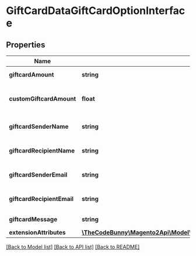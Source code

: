 # GiftCardDataGiftCardOptionInterface

## Properties
Name | Type | Description | Notes
------------ | ------------- | ------------- | -------------
**giftcardAmount** | **string** | Gift card amount. | 
**customGiftcardAmount** | **float** | Gift card open amount value. | [optional] 
**giftcardSenderName** | **string** | Gift card sender name. | 
**giftcardRecipientName** | **string** | Gift card recipient name. | 
**giftcardSenderEmail** | **string** | Gift card sender email. | 
**giftcardRecipientEmail** | **string** | Gift card recipient email. | 
**giftcardMessage** | **string** | Giftcard message. | [optional] 
**extensionAttributes** | [**\TheCodeBunny\Magento2Api\Model\GiftCardDataGiftCardOptionExtensionInterface**](GiftCardDataGiftCardOptionExtensionInterface.md) |  | [optional] 

[[Back to Model list]](../README.md#documentation-for-models) [[Back to API list]](../README.md#documentation-for-api-endpoints) [[Back to README]](../README.md)


